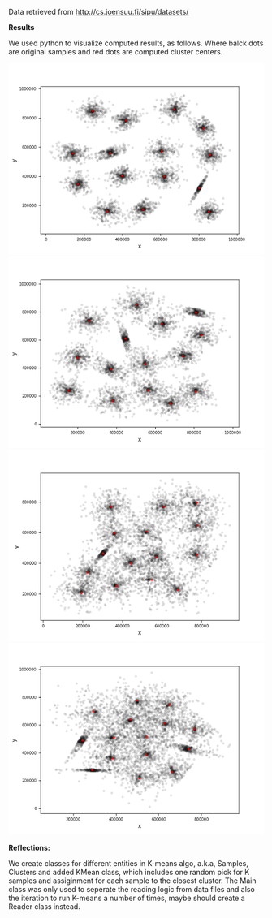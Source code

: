 Data retrieved from http://cs.joensuu.fi/sipu/datasets/

**Results**

We used python to visualize computed results, as follows. Where balck dots are original samples and red dots are computed cluster centers.

![this is an image](result/s1-plot.png "s1")
![this is an image](result/s2-plot.png "s2")
![this is an image](result/s3-plot.png "s3")
![this is an image](result/s4-plot.png "s4")


**Reflections:**

We create classes for different entities in K-means algo, a.k.a, Samples, Clusters and added KMean class, which includes one random pick for K samples and assiginment for each sample to the closest cluster. The Main class was only used to seperate the reading logic from data files and also the iteration to run K-means a number of times, maybe should create a Reader class instead.
